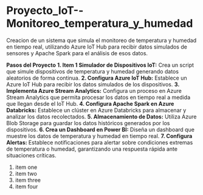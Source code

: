 # Proyecto_IoT--Monitoreo_temperatura_y_humedad
Creacion de un sistema que simula el monitoreo de temperatura y humedad en tiempo real, utilizando Azure IoT Hub para recibir datos simulados de sensores y Apache Spark para el análisis de esos datos.

**Pasos del Proyecto**
**1. Item 1 Simulador de Dispositivos IoT:** Crea un script que simule dispositivos de temperatura y humedad generando datos aleatorios de forma continua.
**2. Configura Azure IoT Hub:** Establece un Azure IoT Hub para recibir los datos simulados de los dispositivos.
**3. Implementa Azure Stream Analytics:** Configura un proceso en Azure Stream Analytics que permita procesar los datos en tiempo real a medida que llegan desde el IoT Hub.
**4. Configura Apache Spark en Azure Databricks:** Establece un clúster en Azure Databricks para almacenar y analizar los datos recolectados.
**5. Almacenamiento de Datos:** Utiliza Azure Blob Storage para guardar los datos históricos generados por los dispositivos.
**6. Crea un Dashboard en Power BI:** Diseña un dashboard que muestre los datos de temperatura y humedad en tiempo real.
**7. Configura Alertas:** Establece notificaciones para alertar sobre condiciones extremas de temperatura o humedad, garantizando una respuesta rápida ante situaciones críticas.

1. item one
2. item two
3. item three
4. item four 
